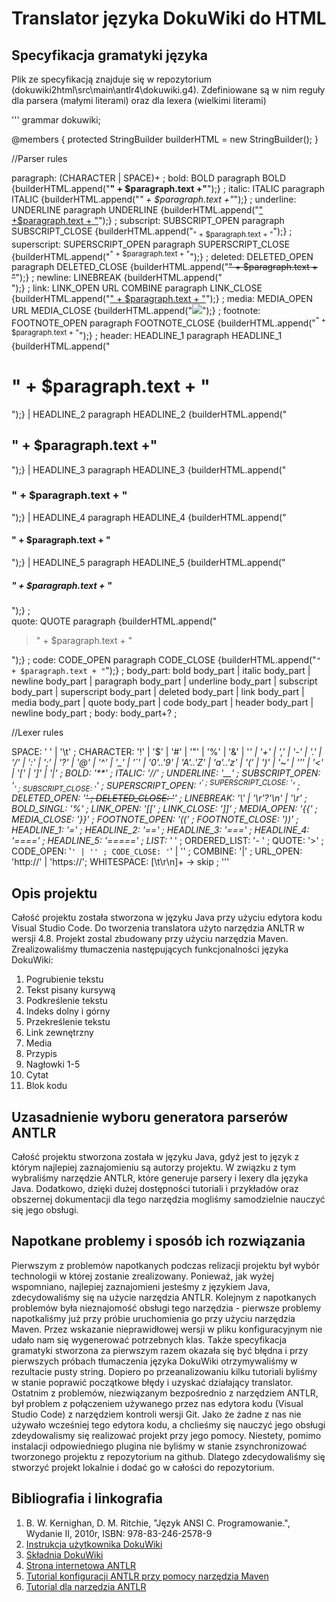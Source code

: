 # Translator języka DokuWiki do HTML

## Specyfikacja gramatyki języka
Plik ze specyfikacją znajduje się w repozytorium (dokuwiki2html\src\main\antlr4\dokuwiki.g4). Zdefiniowane są w nim reguły dla parsera (małymi literami) oraz dla lexera (wielkimi literami)

'''
grammar dokuwiki;

@members {
protected StringBuilder builderHTML = new StringBuilder();
}

//Parser rules

paragraph: (CHARACTER | SPACE)+ ;
bold: BOLD paragraph BOLD {builderHTML.append("<b>" + $paragraph.text +"</b>");} ;
italic:	ITALIC paragraph ITALIC {builderHTML.append("<i>" + $paragraph.text +"</i>");} ;
underline: UNDERLINE paragraph UNDERLINE {builderHTML.append("<u>" +$paragraph.text + "</u>");} ;
subscript: SUBSCRIPT_OPEN paragraph SUBSCRIPT_CLOSE {builderHTML.append("<sub>" + $paragraph.text + "</sub>");} ;
superscript: SUPERSCRIPT_OPEN paragraph SUPERSCRIPT_CLOSE {builderHTML.append("<sup>" + $paragraph.text + "</sup>");} ;
deleted: DELETED_OPEN paragraph DELETED_CLOSE {builderHTML.append("<strike>" + $paragraph.text + "</strike>");} ;
newline: LINEBREAK {builderHTML.append("</br>");} ;
link: LINK_OPEN URL COMBINE paragraph LINK_CLOSE {builderHTML.append("<a href='" + $URL.text + "'>" + $paragraph.text + "</a>");} ;
media: MEDIA_OPEN URL MEDIA_CLOSE {builderHTML.append("<img src='" + $URL.text + "'>");} ;
footnote: FOOTNOTE_OPEN paragraph FOOTNOTE_CLOSE {builderHTML.append("<sup>" + $paragraph.text + "</sup>");} ;
header:	HEADLINE_1 paragraph HEADLINE_1 {builderHTML.append("<h1>" + $paragraph.text + "</h1>");} | HEADLINE_2 paragraph HEADLINE_2 {builderHTML.append("<h2>" + $paragraph.text +"</h2>");} | HEADLINE_3 paragraph HEADLINE_3 {builderHTML.append("<h3>" + $paragraph.text + "</h3>");} | HEADLINE_4 paragraph HEADLINE_4 {builderHTML.append("<h4>" + $paragraph.text + "</h4>");} | HEADLINE_5 paragraph HEADLINE_5 {builderHTML.append("<h5>" + $paragraph.text + "</h5>");} ;		
quote: QUOTE paragraph {builderHTML.append("<blockquote>" + $paragraph.text + "</blockquote>");} ;
code: CODE_OPEN paragraph CODE_CLOSE {builderHTML.append("<code>" + $paragraph.text + "</code>");} ;
body_part: bold body_part | italic body_part | newline body_part | paragraph body_part | underline body_part | subscript body_part | superscript body_part | deleted body_part | link body_part | media body_part | quote body_part | code body_part | header body_part | newline body_part ;
body: body_part+? ;

//Lexer rules

SPACE: ' ' | '\t' ;
CHARACTER: '!' | '$' | '#' | '"' | '%' | '&' | '*' | '+' | ',' | '-' | '.' | '/' | ':' | ';' | '?' | '@' | '^' | '_' | '`' |    '0'..'9' | 'A'..'Z'  | 'a'..'z' | '(' | ')' | '~' | '\'' | '<' | '[' | ']' | '|' ;
BOLD: '**' ;
ITALIC: '//' ;
UNDERLINE: '__' ;
SUBSCRIPT_OPEN:	'<sub>' ;
SUBSCRIPT_CLOSE: '</sub>' ;
SUPERSCRIPT_OPEN: '<sup>' ;
SUPERSCRIPT_CLOSE: '</sup>' ;
DELETED_OPEN: '<del>' ;
DELETED_CLOSE:	'</del>' ;
LINEBREAK:  '\\' | '\r'?'\n' | '\r' ;
BOLD_SINGL: '%' ;
LINK_OPEN: '[[' ;
LINK_CLOSE: ']]' ;
MEDIA_OPEN:	'{{' ;
MEDIA_CLOSE: '}}' ;
FOOTNOTE_OPEN: '((' ;
FOOTNOTE_CLOSE:	'))' ;
HEADLINE_1:	'=' ;
HEADLINE_2:	'==' ;
HEADLINE_3:	'===' ;
HEADLINE_4:	'====' ;
HEADLINE_5:	'=====' ;
LIST: '* ' ;
ORDERED_LIST: '- ' ;
QUOTE: '>' ;
CODE_OPEN: '<code>' | '<file>' ;
CODE_CLOSE:	'</code>' | '</file>' ;
COMBINE: '|' ;
URL_OPEN: 'http://' | 'https://';
WHITESPACE:	[\t\r\n]+ -> skip ;	
'''

## Opis projektu
Całość projektu została stworzona w języku Java przy użyciu edytora kodu Visual Studio Code. Do tworzenia translatora użyto narzędzia ANLTR w wersji 4.8. Projekt zostal zbudowany przy użyciu narzędzia Maven. Zrealizowaliśmy tłumaczenia następujących funkcjonalności języka DokuWiki:
1. Pogrubienie tekstu
2. Tekst pisany kursywą
3. Podkreślenie tekstu
4. Indeks dolny i górny
5. Przekreślenie tekstu
6. Link zewnętrzny
7. Media
8. Przypis
9. Nagłowki 1-5
10. Cytat
11. Blok kodu

## Uzasadnienie wyboru generatora parserów ANTLR
Całość projektu stworzona została w języku Java, gdyż jest to język z którym najlepiej zaznajomieniu są autorzy projektu. W związku z tym wybraliśmy narzędzie ANTLR, które generuje parsery i lexery dla języka Java. Dodatkowo, dzięki dużej dostępności tutoriali i przykładów oraz obszernej dokumentacji dla tego narzędzia mogliśmy samodzielnie nauczyć się jego obsługi.

## Napotkane problemy i sposób ich rozwiązania
Pierwszym z problemów napotkanych podczas relizacji projektu był wybór technologii w której zostanie zrealizowany. Ponieważ, jak wyżej wspomniano, najlepiej zaznajomieni jesteśmy z językiem Java, zdecydowaliśmy się na użycie narzędzia ANTLR. 
Kolejnym z napotkanych problemów była nieznajomość obsługi tego narzędzia - pierwsze problemy napotkaliśmy już przy próbie uruchomienia go przy użyciu narzędzia Maven. Przez wskazanie nieprawidłowej wersji w pliku konfiguracyjnym nie udało nam się wygenerować potrzebnych klas. Także specyfikacja gramatyki stworzona za pierwszym razem okazała się być błędna i przy pierwszych próbach tłumaczenia języka DokuWiki otrzymywaliśmy w rezultacie pusty string. Dopiero po przeanalizowaniu kilku tutoriali byliśmy w stanie poprawić początkowe błędy i uzyskać działający translator. 
Ostatnim z problemów, niezwiązanym bezpośrednio z narzędziem ANTLR, był problem z połączeniem używanego przez nas edytora kodu (Visual Studio Code) z narzędziem kontroli wersji Git. Jako że żadne z nas nie używało wcześniej tego edytora kodu, a chclieśmy się nauczyć jego obsługi zdeydowalismy się realizować projekt przy jego pomocy. Niestety, pomimo instalacji odpowiedniego plugina nie byliśmy w stanie zsynchronizować tworzonego projektu z repozytorium na github. Dlatego zdecydowaliśmy się stworzyć projekt lokalnie i dodać go w całości do repozytorium.

## Bibliografia i linkografia
1. B. W. Kernighan, D. M. Ritchie, "Język ANSI C. Programowanie.", Wydanie II, 2010r, ISBN: 978-83-246-2578-9
2. [Instrukcja użytkownika DokuWiki](https://www.dokuwiki.org/manual)
3. [Składnia DokuWiki](https://www.dokuwiki.org/wiki:syntax)
4. [Strona internetowa ANTLR](https://www.antlr.org/)
5. [Tutorial konfiguracji ANTLR przy pomocy narzędzia Maven](https://alexecollins.com/antlr4-and-maven-tutorial/)
6. [Tutorial dla narzędzia ANTLR](https://tomassetti.me/antlr-mega-tutorial)
